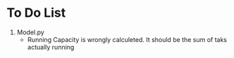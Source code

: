 # To Do List
1. Model.py
    * Running Capacity is wrongly calculeted. It should be the sum of taks actually running